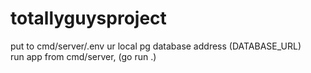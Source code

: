 # totallyguysproject
put to cmd/server/.env ur local pg database address (DATABASE_URL)  
run app from cmd/server, (go run .)
